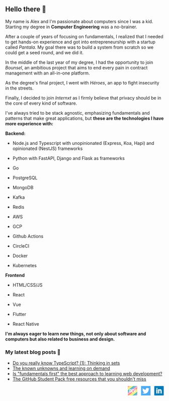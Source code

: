 ## Hello there 👋

My name is Alex and I'm passionate about computers since I was a kid. Starting my degree in **Computer Engineering** was a no-brainer. 

After a couple of years of focusing on fundamentals, I realized that I needed to get hands-on experience and got into entrepreneurship with a startup called *Pantala*. My goal there was to build a system from scratch so we could get a seed round, and we did it. 

In the middle of the last year of my degree, I had the opportunity to join *Bounsel*, an ambitious project that aims to end every pain in contract management with an all-in-one platform.

As the degree's final project, I went with *Héroes*, an app to fight insecurity in the streets.

Finally, I decided to join *Internxt* as I firmly believe that privacy should be in the core of every kind of software.




I've always tried to be stack agnostic, emphasizing fundamentals and patterns that make great applications, but **these are the technologies I have more experience with:**

**Backend:**

- Node.js and Typescript with unopinionated (Express, Koa, Hapi) and opinionated (NestJS) frameworks
- Python with FastAPI, Django and Flask as frameworks
- Go

- PostgreSQL
- MongoDB

- Kafka
- Redis

- AWS
- GCP

- Github Actions
- CircleCI

- Docker
- Kubernetes

**Frontend**

- HTML/CSS/JS 
- React
- Vue

- Flutter 
- React Native



**I'm always eager to learn new things, not only about software and computers but also related to business and design.**

### My latest blog posts :pencil:

<!-- BLOG-POST-LIST:START -->
- [Do you really know TypeScript? &lpar;1&rpar;: Thinking in sets](https://dev.to/alexmenor/do-you-really-know-typescript-1-thinking-in-sets-55dm)
- [The known unknowns and learning on demand](https://dev.to/alexmenor/the-unknown-unknowns-and-learning-on-demand-2gi5)
- [Is &quot;fundamentals first&quot; the best approach to learning web development?](https://dev.to/alexmenor/is-fundamentals-first-the-best-approach-to-learning-web-development-4m29)
- [The GitHub Student Pack free resources that you shouldn&#39;t miss](https://dev.to/alexmenor/the-github-student-pack-free-resources-that-you-shouldn-t-miss-630)
<!-- BLOG-POST-LIST:END -->
  <p align='right'>
  <a href="https://dev.to/alexmenor"><img height="30" src="https://raw.githubusercontent.com/AlexMenor/AlexMenor/master/img/dev.png"></a>&nbsp;&nbsp;
  <a href="https://twitter.com/alex4menor"><img height="30" src="https://raw.githubusercontent.com/AlexMenor/AlexMenor/master/img/twitter.png"></a>&nbsp;&nbsp;
  <a href="https://www.linkedin.com/in/alejandro-menor-molinero-a34595176/"><img height="30" src="https://raw.githubusercontent.com/AlexMenor/AlexMenor/master/img/linkedin.png"></a>
  </p>
